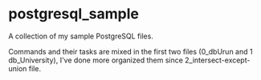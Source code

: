 # postgresql_sample
A collection of my sample PostgreSQL files.

Commands and their tasks are mixed in the first two files (0_dbUrun and 1 db_University), I've done more organized them since 2_intersect-except-union file.
